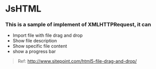 # JsHTML
### This is a sample of implement of XMLHTTPRequest, it can
 - Import file with file drag and drop
 - Show file description
 - Show specific file content
 - show a progress bar
 
 > Ref: http://www.sitepoint.com/html5-file-drag-and-drop/

